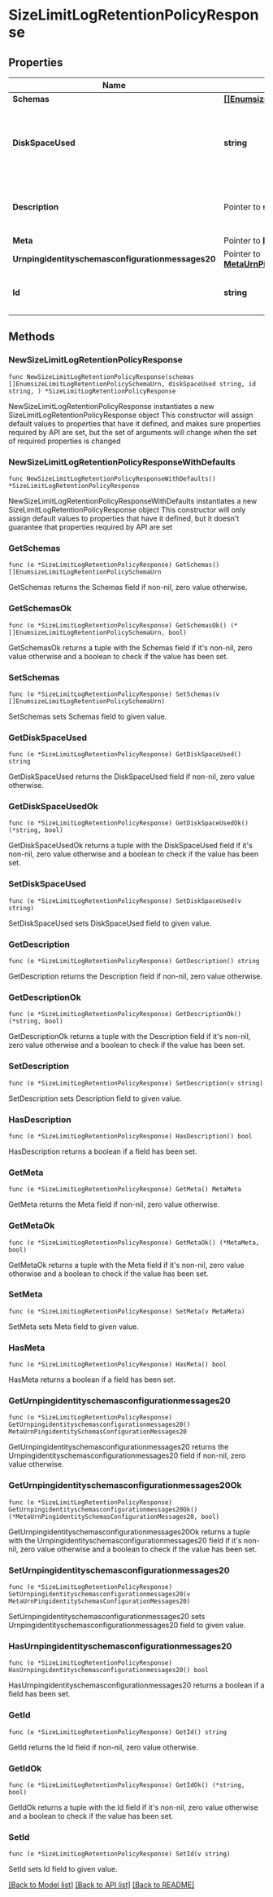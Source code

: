 # SizeLimitLogRetentionPolicyResponse

## Properties

Name | Type | Description | Notes
------------ | ------------- | ------------- | -------------
**Schemas** | [**[]EnumsizeLimitLogRetentionPolicySchemaUrn**](EnumsizeLimitLogRetentionPolicySchemaUrn.md) |  | 
**DiskSpaceUsed** | **string** | Specifies the maximum total disk space used by the log files. | 
**Description** | Pointer to **string** | A description for this Log Retention Policy | [optional] 
**Meta** | Pointer to [**MetaMeta**](MetaMeta.md) |  | [optional] 
**Urnpingidentityschemasconfigurationmessages20** | Pointer to [**MetaUrnPingidentitySchemasConfigurationMessages20**](MetaUrnPingidentitySchemasConfigurationMessages20.md) |  | [optional] 
**Id** | **string** | Name of the Log Retention Policy | 

## Methods

### NewSizeLimitLogRetentionPolicyResponse

`func NewSizeLimitLogRetentionPolicyResponse(schemas []EnumsizeLimitLogRetentionPolicySchemaUrn, diskSpaceUsed string, id string, ) *SizeLimitLogRetentionPolicyResponse`

NewSizeLimitLogRetentionPolicyResponse instantiates a new SizeLimitLogRetentionPolicyResponse object
This constructor will assign default values to properties that have it defined,
and makes sure properties required by API are set, but the set of arguments
will change when the set of required properties is changed

### NewSizeLimitLogRetentionPolicyResponseWithDefaults

`func NewSizeLimitLogRetentionPolicyResponseWithDefaults() *SizeLimitLogRetentionPolicyResponse`

NewSizeLimitLogRetentionPolicyResponseWithDefaults instantiates a new SizeLimitLogRetentionPolicyResponse object
This constructor will only assign default values to properties that have it defined,
but it doesn't guarantee that properties required by API are set

### GetSchemas

`func (o *SizeLimitLogRetentionPolicyResponse) GetSchemas() []EnumsizeLimitLogRetentionPolicySchemaUrn`

GetSchemas returns the Schemas field if non-nil, zero value otherwise.

### GetSchemasOk

`func (o *SizeLimitLogRetentionPolicyResponse) GetSchemasOk() (*[]EnumsizeLimitLogRetentionPolicySchemaUrn, bool)`

GetSchemasOk returns a tuple with the Schemas field if it's non-nil, zero value otherwise
and a boolean to check if the value has been set.

### SetSchemas

`func (o *SizeLimitLogRetentionPolicyResponse) SetSchemas(v []EnumsizeLimitLogRetentionPolicySchemaUrn)`

SetSchemas sets Schemas field to given value.


### GetDiskSpaceUsed

`func (o *SizeLimitLogRetentionPolicyResponse) GetDiskSpaceUsed() string`

GetDiskSpaceUsed returns the DiskSpaceUsed field if non-nil, zero value otherwise.

### GetDiskSpaceUsedOk

`func (o *SizeLimitLogRetentionPolicyResponse) GetDiskSpaceUsedOk() (*string, bool)`

GetDiskSpaceUsedOk returns a tuple with the DiskSpaceUsed field if it's non-nil, zero value otherwise
and a boolean to check if the value has been set.

### SetDiskSpaceUsed

`func (o *SizeLimitLogRetentionPolicyResponse) SetDiskSpaceUsed(v string)`

SetDiskSpaceUsed sets DiskSpaceUsed field to given value.


### GetDescription

`func (o *SizeLimitLogRetentionPolicyResponse) GetDescription() string`

GetDescription returns the Description field if non-nil, zero value otherwise.

### GetDescriptionOk

`func (o *SizeLimitLogRetentionPolicyResponse) GetDescriptionOk() (*string, bool)`

GetDescriptionOk returns a tuple with the Description field if it's non-nil, zero value otherwise
and a boolean to check if the value has been set.

### SetDescription

`func (o *SizeLimitLogRetentionPolicyResponse) SetDescription(v string)`

SetDescription sets Description field to given value.

### HasDescription

`func (o *SizeLimitLogRetentionPolicyResponse) HasDescription() bool`

HasDescription returns a boolean if a field has been set.

### GetMeta

`func (o *SizeLimitLogRetentionPolicyResponse) GetMeta() MetaMeta`

GetMeta returns the Meta field if non-nil, zero value otherwise.

### GetMetaOk

`func (o *SizeLimitLogRetentionPolicyResponse) GetMetaOk() (*MetaMeta, bool)`

GetMetaOk returns a tuple with the Meta field if it's non-nil, zero value otherwise
and a boolean to check if the value has been set.

### SetMeta

`func (o *SizeLimitLogRetentionPolicyResponse) SetMeta(v MetaMeta)`

SetMeta sets Meta field to given value.

### HasMeta

`func (o *SizeLimitLogRetentionPolicyResponse) HasMeta() bool`

HasMeta returns a boolean if a field has been set.

### GetUrnpingidentityschemasconfigurationmessages20

`func (o *SizeLimitLogRetentionPolicyResponse) GetUrnpingidentityschemasconfigurationmessages20() MetaUrnPingidentitySchemasConfigurationMessages20`

GetUrnpingidentityschemasconfigurationmessages20 returns the Urnpingidentityschemasconfigurationmessages20 field if non-nil, zero value otherwise.

### GetUrnpingidentityschemasconfigurationmessages20Ok

`func (o *SizeLimitLogRetentionPolicyResponse) GetUrnpingidentityschemasconfigurationmessages20Ok() (*MetaUrnPingidentitySchemasConfigurationMessages20, bool)`

GetUrnpingidentityschemasconfigurationmessages20Ok returns a tuple with the Urnpingidentityschemasconfigurationmessages20 field if it's non-nil, zero value otherwise
and a boolean to check if the value has been set.

### SetUrnpingidentityschemasconfigurationmessages20

`func (o *SizeLimitLogRetentionPolicyResponse) SetUrnpingidentityschemasconfigurationmessages20(v MetaUrnPingidentitySchemasConfigurationMessages20)`

SetUrnpingidentityschemasconfigurationmessages20 sets Urnpingidentityschemasconfigurationmessages20 field to given value.

### HasUrnpingidentityschemasconfigurationmessages20

`func (o *SizeLimitLogRetentionPolicyResponse) HasUrnpingidentityschemasconfigurationmessages20() bool`

HasUrnpingidentityschemasconfigurationmessages20 returns a boolean if a field has been set.

### GetId

`func (o *SizeLimitLogRetentionPolicyResponse) GetId() string`

GetId returns the Id field if non-nil, zero value otherwise.

### GetIdOk

`func (o *SizeLimitLogRetentionPolicyResponse) GetIdOk() (*string, bool)`

GetIdOk returns a tuple with the Id field if it's non-nil, zero value otherwise
and a boolean to check if the value has been set.

### SetId

`func (o *SizeLimitLogRetentionPolicyResponse) SetId(v string)`

SetId sets Id field to given value.



[[Back to Model list]](../README.md#documentation-for-models) [[Back to API list]](../README.md#documentation-for-api-endpoints) [[Back to README]](../README.md)



